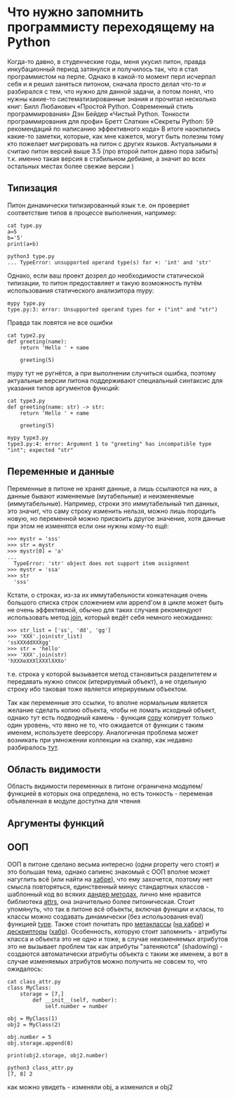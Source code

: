 # Что нужно запомнить программисту переходящему на Python

Когда-то давно, в студенческие годы, меня укусил питон, правда инкубационный период затянулся
и получилось так, что я стал программистом на перле.
Однако в какой-то момент перл исчерпал себя и я решил заняться питоном, сначала просто делал что-то
и разбирался с тем, что нужно для данной задачи, а потом понял, что нужны какие-то систематизированные знания и прочитал несколько книг:
Билл Любанович «Простой Python. Современный стиль программирования»
Дэн Бейдер «Чистый Python. Тонкости программирования для профи»
Бретт Слаткин «Секреты Python: 59 рекомендаций по написанию эффективного кода»
В итоге наокпились какие-то заметки, которые, как мне кажется, могут быть полезны тому кто пожелает мигрировать на питон с других языков.
Актуальными я считаю питон версий выше 3.5 (про второй питон давно пора забыть) т.к. именно такая версия в стабильном дебиане, а значит во всех остальных местах более свежие версии )

## Типизация

Питон динамически типизированный язык т.е. он проверяет соответствие типов
в процессе выполнения, например:

    cat type.py
    a=5
    b='5'
    print(a+b)

    python3 type.py
    ... TypeError: unsupported operand type(s) for +: 'int' and 'str'

Однако, если ваш проект дозрел до необходимости статической типизации, то питон
предоставляет и такую возможность путём использования статического анализитора mypy:

    mypy type.py
    type.py:3: error: Unsupported operand types for + ("int" and "str")

Правда так ловятся не все ошибки

    cat type2.py
    def greeting(name):
        return 'Hello ' + name

        greeting(5)

mypy тут не ругнётся, а при выполнении случиться ошибка, поэтому актуальные версии
питона поддерживают специальный синтаксис для указания типов аргументов функций:

    cat type3.py
    def greeting(name: str) -> str:
        return 'Hello ' + name

        greeting(5)

    mypy type3.py
    type3.py:4: error: Argument 1 to "greeting" has incompatible type "int"; expected "str"

## Переменные и данные

Переменные в питоне не хранят данные, а лишь ссылаются на них, а данные бывают изменяемые (мутабельные) и неизменяемые (иммутабельные).
Например, строки это иммутабельный тип данных, это значит, что саму строку изменить нельзя, можно лишь породить новую, но переменной можно присвоить другое значение, хотя данные при этом не изменятся если они нужны кому-то ещё:

    >>> mystr = 'sss'
    >>> str = mystr
    >>> mystr[0] = 'a'
    ...
      TypeError: 'str' object does not support item assignment
    >>> mystr = 'ssa'
    >>> str
      'sss'

Кстати, о строках, из-за их иммутабельности конкатенация очень большого списка строк сложением или append'ом в цикле может быть не очень эффективной, обычно для таких случаев рекомендуют использовать метод [join](https://docs.python.org/3/library/stdtypes.html#str.join), который ведёт себя немного неожиданно:

    >>> str_list = ['ss', 'dd', 'gg']
    >>> 'XXX'.join(str_list)
    'ssXXXddXXXgg'
    >>> str = 'hello'
    >>> 'XXX'.join(str)
    'hXXXeXXXlXXXlXXXo'

т.е. строка у которой вызывается метод становиться разделитетем и передавать нужно список (итерируемый объект), а не отдельную строку ибо таковая тоже является итерируемым объектом.

Так как переменные это ссылки, то вполне нормальным является желание сделать копию объекта, чтобы не ломать исходный объект, однако тут есть подводный камень - функция [copy](https://docs.python.org/3.5/library/copy.html) копирует только один уровень, что явно не то, что ожидается от функции с таким именем, используете deepcopy.
Аналогичная проблема может возникать при умножении коллекции на скаляр, как недавно разбиралось [тут](https://habr.com/post/422951/).

## Область видимости

Область видимости переменных в питоне ограничена модулем/функцией в которых она определена, но есть тонкость - переменая объявленная в модуле доступна для чтения 

## Аргументы функций

## ООП

ООП в питоне сделано весьма интересно (одни property чего стоят) и это большая тема, однако сапиенс знакомый с ООП вполне может нагуглить всё (или найти на [хабре](https://habr.com/post/114576/)), что ему захочется, поэтому нет смысла повторяться,
единственный минус стандартных классов - шаблонный код во всяких [дандер методах](https://dbader.org/blog/python-dunder-methods), лично мне нравится библиотека [attrs](https://pypi.org/project/attrs/), она значительно более питоническая.
Стоит упомянуть, что так в питоне всё объекты, включая функции и класы, то классы можно создавать динамически (без использования eval) функцией [type](https://docs.python.org/3/library/functions.html?highlight=type#type).
Также стоит почитать про [метаклассы](https://docs.python.org/3/reference/datamodel.html#metaclasses) ([на хабре](https://habr.com/post/145835/)) и [дескрипторы](https://docs.python.org/3/howto/descriptor.html) ([хабр](https://habr.com/post/122082/)).
Особенность, которую стоит запомнить - атрибуты класса и объекта это не одно и тоже, в случае неизменяемых атрибутов это не вызывает проблем так как атрибуты "затеняются" (shadowing) - создаются автоматически атрибуты объекта с таким же именем, а вот в случае изменяемых атрибутов можно получить не совсем то, что ожидалось:

    cat class_attr.py
    class MyClass:
        storage = [7,]
            def __init__(self, number):
                self.number = number

    obj = MyClass(1)
    obj2 = MyClass(2)

    obj.number = 5
    obj.storage.append(8)

    print(obj2.storage, obj2.number)

    python3 class_attr.py
    [7, 8] 2

как можно увидеть - изменяли obj, а изменился и obj2
